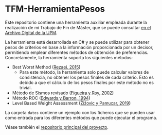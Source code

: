 # TFM-HerramientaPesos
Este repositorio contiene una herramienta auxiliar empleada durante la realización de mi Trabajo de Fin de Máster, que se puede consultar [en el Archivo Digital de la UPM](https://oa.upm.es/71403/).

La herramienta está desarrollada en C# y se puede utilizar para obtener pesos de criterios en base a la información proporcionada por un decisor, permitiendo emplear diferentes métodos de obtención de preferencias. Concretamente, la herramienta soporta los siguientes métodos:

- Best Worst Method ([Rezaei, 2015](https://doi.org/10.1016/j.omega.2014.11.009))
	- Para este método, la herramienta solo puede calcular valores de consistencia, no obtener los pesos finales de cada criterio. Esto es debido a que el cálculo de los pesos finales por este método no es trivial.
- Método de Sismos revisado ([Figueira y Roy, 2002](https://doi.org/10.1016/S0377-2217(01)00370-8))
- Método ROC ([Edwards y Barron, 1994](https://doi.org/10.1006/obhd.1994.1087))
- Level Based Weight Assessment ([Žižovic y Pamucar, 2019](https://www.dmame.rabek.org/index.php/dmame/article/view/48))

La carpeta `datos` contiene un ejemplo con los ficheros que se pueden usar como entrada para los diferentes métodos que puede ejecutar el programa.

Véase también el [repositorio principal del proyecto](https://github.com/aledomcam/TFM-EarlyWarn).